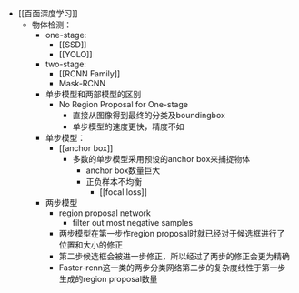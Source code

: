 - [[百面深度学习]]
	 - 物体检测：
		 - one-stage:
			 - [[SSD]]
			 - [[YOLO]]
		 - two-stage:
			 - [[RCNN Family]]
			 - Mask-RCNN
		 - 单步模型和两部模型的区别
			 - No Region Proposal for One-stage
				 - 直接从图像得到最终的分类及boundingbox
				 - 单步模型的速度更快，精度不如
		 - 单步模型：
			 - [[anchor box]]
				 - 多数的单步模型采用预设的anchor box来捕捉物体
					 - anchor box数量巨大
					 - 正负样本不均衡
						 - [[focal loss]]
		 - 两步模型
			 - region proposal network
				 - filter out most negative samples
			 - 两步模型在第一步作region proposal时就已经对于候选框进行了位置和大小的修正
			 - 第二步候选框会被进一步修正，所以经过了两步的修正会更为精确
			 - Faster-rcnn这一类的两步分类网络第二步的复杂度线性于第一步生成的region proposal数量